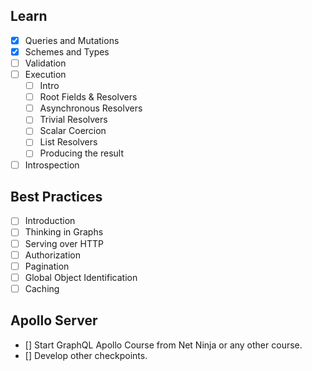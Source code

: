 ## Learn

- [X] Queries and Mutations
- [X] Schemes and Types
- [ ] Validation
- [ ] Execution
	- [ ] Intro
	- [ ] Root Fields & Resolvers
	- [ ] Asynchronous Resolvers
	- [ ] Trivial Resolvers
	- [ ] Scalar Coercion
	- [ ] List Resolvers
	- [ ] Producing the result
- [ ] Introspection

## Best Practices

- [ ] Introduction
- [ ] Thinking in Graphs
- [ ] Serving over HTTP
- [ ] Authorization
- [ ] Pagination
- [ ] Global Object Identification
- [ ] Caching

## Apollo Server

- [] Start GraphQL Apollo Course from Net Ninja or any other course.
- [] Develop other checkpoints.